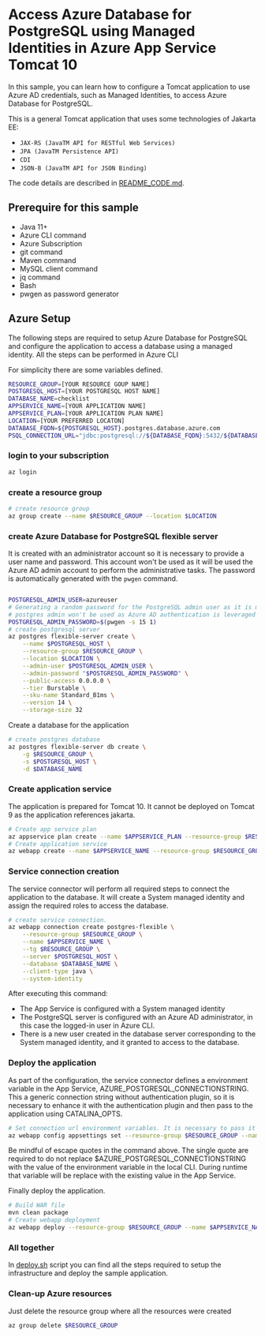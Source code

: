 # Access Azure Database for PostgreSQL using Managed Identities in Azure App Service Tomcat 10

In this sample, you can learn how to configure a Tomcat application to use Azure AD credentials, such as Managed Identities, to access Azure Database for PostgreSQL.

This is a general Tomcat application that uses some technologies of Jakarta EE:

* `JAX-RS (JavaTM API for RESTful Web Services)` 
* `JPA (JavaTM Persistence API)`
* `CDI`
* `JSON-B (JavaTM API for JSON Binding)`

The code details are described in [README_CODE.md](README_CODE.md).

## Prerequire for this sample

* Java 11+
* Azure CLI command
* Azure Subscription
* git command
* Maven command
* MySQL client command
* jq command
* Bash
* pwgen as password generator

## Azure Setup

The following steps are required to setup Azure Database for PostgreSQL and configure the application to access a database using a managed identity. All the steps can be performed in Azure CLI

For simplicity there are some variables defined.

```bash
RESOURCE_GROUP=[YOUR RESOURCE GOUP NAME]
POSTGRESQL_HOST=[YOUR POSTGRESQL HOST NAME]
DATABASE_NAME=checklist
APPSERVICE_NAME=[YOUR APPLICATION NAME]
APPSERVICE_PLAN=[YOUR APPLICATION PLAN NAME]
LOCATION=[YOUR PREFERRED LOCATON]
DATABASE_FQDN=${POSTGRESQL_HOST}.postgres.database.azure.com
PSQL_CONNECTION_URL="jdbc:postgresql://${DATABASE_FQDN}:5432/${DATABASE_NAME}?sslmode=require&authenticationPluginClassName=com.azure.identity.extensions.jdbc.postgresql.AzurePostgresqlAuthenticationPlugin"
```

### login to your subscription

```bash
az login
```

### create a resource group

```bash
# create resource group
az group create --name $RESOURCE_GROUP --location $LOCATION
```

### create Azure Database for PostgreSQL flexible server

It is created with an administrator account so it is necessary to provide a user name and password. This account won't be used as it will be used the Azure AD admin account to perform the administrative tasks. The password is automatically generated with the `pwgen` command.

```bash

POSTGRESQL_ADMIN_USER=azureuser
# Generating a random password for the PostgreSQL admin user as it is mandatory
# postgres admin won't be used as Azure AD authentication is leveraged also for administering the database
POSTGRESQL_ADMIN_PASSWORD=$(pwgen -s 15 1)
# create postgresql server
az postgres flexible-server create \
    --name $POSTGRESQL_HOST \
    --resource-group $RESOURCE_GROUP \
    --location $LOCATION \
    --admin-user $POSTGRESQL_ADMIN_USER \
    --admin-password "$POSTGRESQL_ADMIN_PASSWORD" \
    --public-access 0.0.0.0 \
    --tier Burstable \
    --sku-name Standard_B1ms \
    --version 14 \
    --storage-size 32 
```

Create a database for the application

```bash
# create postgres database
az postgres flexible-server db create \
    -g $RESOURCE_GROUP \
    -s $POSTGRESQL_HOST \
    -d $DATABASE_NAME
```

### Create application service

The application is prepared for Tomcat 10. It cannot be deployed on Tomcat 9 as the application references jakarta.

```bash
# Create app service plan
az appservice plan create --name $APPSERVICE_PLAN --resource-group $RESOURCE_GROUP --location $LOCATION --sku B1 --is-linux
# Create application service
az webapp create --name $APPSERVICE_NAME --resource-group $RESOURCE_GROUP --plan $APPSERVICE_PLAN --runtime "TOMCAT:10.0-java11"
```

### Service connection creation

The service connector will perform all required steps to connect the application to the database. It will create a System managed identity and assign the required roles to access the database.

```bash
# create service connection. 
az webapp connection create postgres-flexible \
    --resource-group $RESOURCE_GROUP \
    --name $APPSERVICE_NAME \
    --tg $RESOURCE_GROUP \
    --server $POSTGRESQL_HOST \
    --database $DATABASE_NAME \
    --client-type java \
    --system-identity
```

After executing this command:

* The App Service is configured with a System managed identity
* The PostgreSQL server is configured with an Azure AD administrator, in this case the logged-in user in Azure CLI.
* There is a new user created in the database server corresponding to the System managed identity, and it granted to access to the database.

### Deploy the application

As part of the configuration, the service connector defines a environment variable in the App Service, AZURE_POSTGRESQL_CONNECTIONSTRING. This a generic connection string without authentication plugin, so it is necessary to enhance it with the authentication plugin and then pass to the application using CATALINA_OPTS.

```bash
# Set connection url environment variables. It is necessary to pass it on CATALINA_OPTS environment variable
az webapp config appsettings set --resource-group $RESOURCE_GROUP --name $APPSERVICE_NAME --settings 'CATALINA_OPTS=-DdbUrl="${AZURE_POSTGRESQL_CONNECTIONSTRING}&authenticationPluginClassName=com.azure.identity.extensions.jdbc.postgresql.AzurePostgresqlAuthenticationPlugin"'
```

Be mindful of escape quotes in the command above. The single quote are required to do not replace $AZURE_POSTGRESQL_CONNECTIONSTRING with the value of the environment variable in the local CLI. During runtime that variable will be replace with the existing value in the App Service.

Finally deploy the application.

```bash
# Build WAR file
mvn clean package
# Create webapp deployment
az webapp deploy --resource-group $RESOURCE_GROUP --name $APPSERVICE_NAME --src-path target/app.war --type war
```

### All together

In [deploy.sh](azure/deploy.sh) script you can find all the steps required to setup the infrastructure and deploy the sample application.

### Clean-up Azure resources

Just delete the resource group where all the resources were created
```bash
az group delete $RESOURCE_GROUP
```
